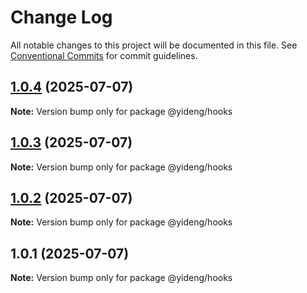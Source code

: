 # Change Log

All notable changes to this project will be documented in this file.
See [Conventional Commits](https://conventionalcommits.org) for commit guidelines.

## [1.0.4](https://github.com/webjiancheng/monorepo/compare/@yideng/hooks@1.0.3...@yideng/hooks@1.0.4) (2025-07-07)

**Note:** Version bump only for package @yideng/hooks





## [1.0.3](https://github.com/webjiancheng/monorepo/compare/@yideng/hooks@1.0.1...@yideng/hooks@1.0.3) (2025-07-07)

**Note:** Version bump only for package @yideng/hooks





## [1.0.2](https://github.com/webjiancheng/monorepo/compare/@yideng/hooks@1.0.1...@yideng/hooks@1.0.2) (2025-07-07)

**Note:** Version bump only for package @yideng/hooks





## 1.0.1 (2025-07-07)

**Note:** Version bump only for package @yideng/hooks
